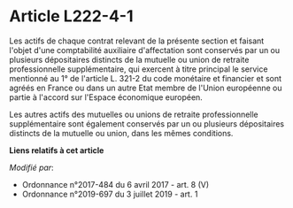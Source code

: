 # Article L222-4-1

Les actifs de chaque contrat relevant de la présente section et faisant l'objet d'une comptabilité auxiliaire d'affectation
sont conservés par un ou plusieurs dépositaires distincts de la mutuelle ou union de retraite professionnelle supplémentaire,
qui exercent à titre principal le service mentionné au 1° de l'article L. 321-2 du code monétaire et financier et sont agréés
en France ou dans un autre Etat membre de l'Union européenne ou partie à l'accord sur l'Espace économique européen.

Les autres actifs des mutuelles ou unions de retraite professionnelle supplémentaire sont également conservés par un ou
plusieurs dépositaires distincts de la mutuelle ou union, dans les mêmes conditions.

**Liens relatifs à cet article**

_Modifié par_:

  - Ordonnance n°2017-484 du 6 avril 2017 - art. 8 (V)
  - Ordonnance n°2019-697 du 3 juillet 2019 - art. 1
